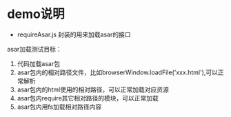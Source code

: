 # demo说明

- requireAsar.js 封装的用来加载asar的接口

asar加载测试目标：
1. 代码加载asar包
2. asar包内的相对路径文件，比如browserWindow.loadFile('xxx.html'),可以正常解析
3. asar包内的html使用的相对路径，可以正常加载对应资源
4. asar包内require其它相对路径的模块，可以正常加载
5. asar包内用fs加载相对路径内容